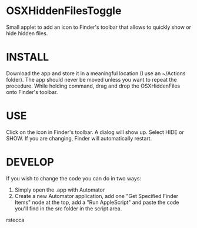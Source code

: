 OSXHiddenFilesToggle
====================

Small applet to add an icon to Finder's toolbar that allows to quickly show or hide hidden files.

INSTALL
====================

Download the app and store it in a meaningful location (I use an ~/Actions folder). The app should never be moved unless you want to repeat the procedure.
While holding command, drag and drop the OSXHiddenFiles onto Finder's toolbar.

USE
====================

Click on the icon in Finder's toolbar. A dialog will show up. Select HIDE or SHOW. If you are changing, Finder will automatically restart.

DEVELOP
====================

If you wish to change the code you can do in two ways:
1. Simply open the .app with Automator
2. Create a new Automator application, add one "Get Specified Finder Items" node at the top, add a "Run AppleScript" and paste the code you'll find in the src folder in the script area.

rstecca

